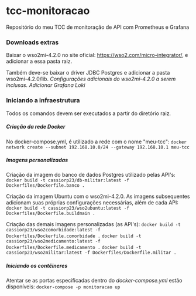 # tcc-monitoracao
 Repositório do meu TCC de monitoração de API com Prometheus e Grafana

### Downloads extras
 Baixar o wso2mi-4.2.0 no site oficial: https://wso2.com/micro-integrator/, e adicionar a essa pasta raiz.

 Também deve-se baixar o driver JDBC Postgres e adicionar a pasta wso2mi-4.2.0/lib.
 *Configurações adicionais do wso2mi-4.2.0 a serem inclusas.*
 *Adicionar Grafana Loki*

### Iniciando a infraestrutura
 Todos os comandos devem ser executados a partir do diretório raiz.
##### Criação da rede Docker
No docker-compose.yml, é utilizado a rede com o nome "meu-tcc":
```docker network create --subnet 192.168.10.0/24 --gateway 192.168.10.1 meu-tcc```

##### Imagens personalizadas
Criação da imagem do banco de dados Postgres utilizado pelas API's:
    ```docker build -t cassiorp23/db-militar:latest -f Dockerfiles/Dockerfile.banco .```

Criação da imagem Ubuntu com o wso2mi-4.2.0. As imagens subsequentes adicionam suas próprias configurações necessárias, além de cada API:
    ```docker build -t cassiorp23/wso2ubuntu:latest -f Dockerfiles/Dockerfile.buildmain .```

Criação das demais imagens personalizadas (as API's):
    ```docker build -t cassiorp23/wso2comorbidade:latest -f Dockerfiles/Dockerfile.comorbidade .```
    ```docker build -t cassiorp23/wso2medicamento:latest -f Dockerfiles/Dockerfile.medicamento .```
    ```docker build -t cassiorp23/wso2militar:latest -f Dockerfiles/Dockerfile.militar .```

##### Iniciando os contêineres
Atentar se as portas especificadas dentro do *docker-compose.yml* estão disponíveis:
```docker-compose -p monitoracao up```